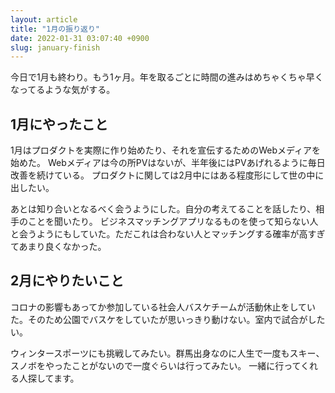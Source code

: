 ```yaml
---
layout: article
title: "1月の振り返り"
date: 2022-01-31 03:07:40 +0900
slug: january-finish
---
```


今日で1月も終わり。もう1ヶ月。年を取るごとに時間の進みはめちゃくちゃ早くなってるような気がする。

## 1月にやったこと
1月はプロダクトを実際に作り始めたり、それを宣伝するためのWebメディアを始めた。
Webメディアは今の所PVはないが、半年後にはPVあげれるように毎日改善を続けている。
プロダクトに関しては2月中にはある程度形にして世の中に出したい。

あとは知り合いとなるべく会うようにした。自分の考えてることを話したり、相手のことを聞いたり。
ビジネスマッチングアプリなるものを使って知らない人と会うようにもしていた。ただこれは合わない人とマッチングする確率が高すぎてあまり良くなかった。

## 2月にやりたいこと
コロナの影響もあってか参加している社会人バスケチームが活動休止をしていた。そのため公園でバスケをしていたが思いっきり動けない。室内で試合がしたい。

ウィンタースポーツにも挑戦してみたい。群馬出身なのに人生で一度もスキー、スノボをやったことがないので一度ぐらいは行ってみたい。
一緒に行ってくれる人探してます。



